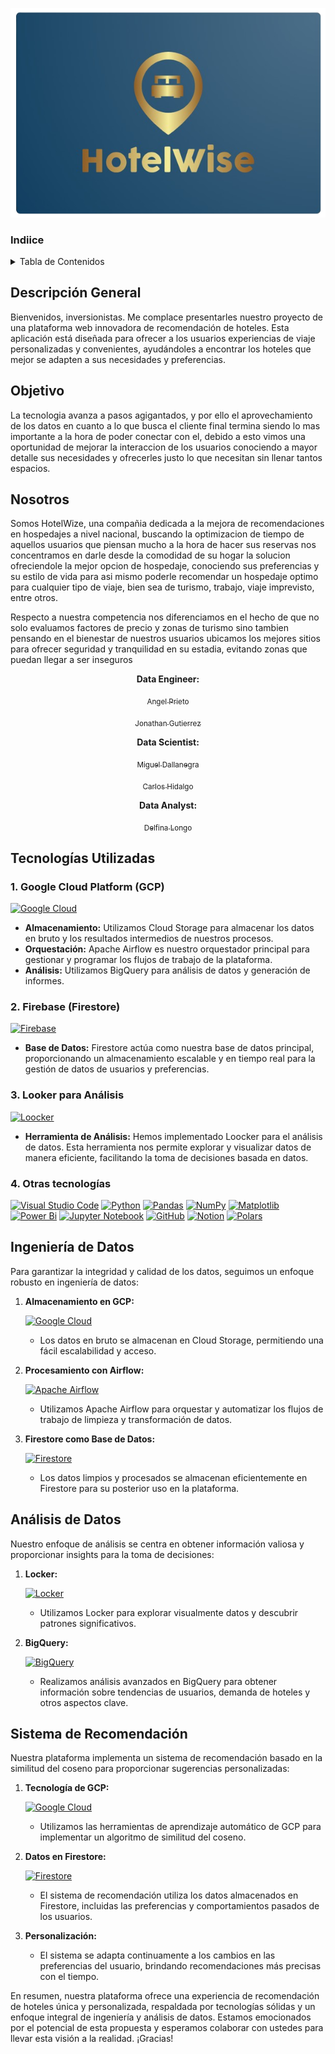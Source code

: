 <div align="center">

![wink](src/logo/Hotelwise.PNG)
</div>


### Indiice
<!-- TABLE OF CONTENTS -->
<details>
  <summary>Tabla de Contenidos</summary>
  <ol>
    <li><a href="#descripción-general">Descripción General</a></li>
    <li><a href="#objetivo">Objetivo</a></li>
    <li><a href="#nosotros">Nosotros</a></li>
    <li><a href="#tecnologías-utilizadas">Tecnologías utilizadas</a></li>
    <li><a href="#ingeniería-de-datos">Ingeniería de Datos</a></li>
    <li><a href="#análisis-de-datos">Análisis de Datos</a></li>
    <li><a href="#sistema-de-recomendación">Sistema de Recomendación</a></li>
  </ol>
</details>

## Descripción General

Bienvenidos, inversionistas. Me complace presentarles nuestro proyecto de una plataforma web innovadora de recomendación de hoteles. Esta aplicación está diseñada para ofrecer a los usuarios experiencias de viaje personalizadas y convenientes, ayudándoles a encontrar los hoteles que mejor se adapten a sus necesidades y preferencias.

## Objetivo

La tecnologia avanza a pasos agigantados, y por ello el aprovechamiento de los datos en cuanto a lo que busca el cliente final termina siendo lo mas importante a la hora de poder conectar con el, debido a esto vimos una oportunidad de mejorar la interaccion de los usuarios conociendo a mayor detalle sus necesidades y ofrecerles justo lo que necesitan sin llenar tantos espacios.


## Nosotros

Somos HotelWize, una compañia dedicada a la mejora de recomendaciones en hospedajes a nivel nacional, buscando la optimizacion de tiempo de aquellos usuarios que piensan mucho a la hora de hacer sus reservas nos concentramos en darle desde la comodidad de su hogar la solucion ofreciendole la mejor opcion de hospedaje, conociendo sus preferencias y su estilo de vida para asi mismo poderle recomendar un hospedaje optimo para cualquier tipo de viaje, bien sea de turismo, trabajo, viaje imprevisto, entre otros.

Respecto a nuestra competencia nos diferenciamos en el hecho de que no solo evaluamos factores de precio y zonas de turismo sino tambien pensando en el bienestar de nuestros usuarios ubicamos los mejores sitios para ofrecer seguridad y tranquilidad en su estadia, evitando zonas que puedan llegar a ser inseguros 

<div align="center">
  
**Data Engineer:**
</div>

<div align="center">

[<sub>Angel Prieto</sub>](https://www.linkedin.com/in/angelprieto92/)
</div>

<div align="center">

[<sub>Jonathan Gutierrez</sub>](https://www.linkedin.com/in/jonathangutierrezl/)
</div>

<div align="center">

**Data Scientist:**
</div>

<div align="center">

[<sub>Miguel Dallanegra</sub>](https://www.linkedin.com/in/miguel-angel-dallanegra-vilches-b419b19b/)
</div>

<div align="center">

[<sub>Carlos Hidalgo</sub>](https://www.linkedin.com/in/carlos-hidalgo84/)
</div>

<div align="center">

**Data Analyst:** 

</div>

<div align="center">

[<sub>Delfina Longo</sub>](https://www.linkedin.com/in/delfina-longo-pe%C3%B1a-44b4b623b/)

</div>

## Tecnologías Utilizadas

### 1. Google Cloud Platform (GCP) 
[![Google Cloud](https://img.shields.io/badge/Google_Cloud-4285F4?style=for-the-badge&logo=google-cloud&logoColor=white)](https://console.cloud.google.com/welcome)

- **Almacenamiento:** Utilizamos Cloud Storage para almacenar los datos en bruto y los resultados intermedios de nuestros procesos.
- **Orquestación:** Apache Airflow es nuestro orquestador principal para gestionar y programar los flujos de trabajo de la plataforma.
- **Análisis:** Utilizamos BigQuery para análisis de datos y generación de informes.

### 2. Firebase (Firestore) 
[![Firebase](https://img.shields.io/badge/firebase-ffca28?style=for-the-badge&logo=firebase&logoColor=black)](https://firebase.google.com/docs/firestore?hl=es-419)

- **Base de Datos:** Firestore actúa como nuestra base de datos principal, proporcionando un almacenamiento escalable y en tiempo real para la gestión de datos de usuarios y preferencias.

### 3. Looker para Análisis
[![Loocker](https://img.shields.io/badge/Loocker-333333?style=for-the-badge&logo=lock&logoColor=white)](https://cloud.google.com/looker?hl=es)

- **Herramienta de Análisis:** Hemos implementado Loocker para el análisis de datos. Esta herramienta nos permite explorar y visualizar datos de manera eficiente, facilitando la toma de decisiones basada en datos.
### 4. Otras tecnologías

[![Visual Studio Code](https://img.shields.io/badge/Visual_Studio_Code-007ACC?style=for-the-badge&logo=visual-studio-code&logoColor=white)](https://code.visualstudio.com/)
[![Python](https://img.shields.io/badge/python-3670A0?style=for-the-badge&logo=python&logoColor=ffdd54)](https://www.python.org/)
[![Pandas](https://img.shields.io/badge/pandas-%23150458.svg?style=for-the-badge&logo=pandas&logoColor=white)](https://pandas.pydata.org/)
[![NumPy](https://img.shields.io/badge/numpy-%23013243.svg?style=for-the-badge&logo=numpy&logoColor=white)](https://numpy.org/)
[![Matplotlib](https://img.shields.io/badge/Matplotlib-%23FAC949.svg?style=for-the-badge&logo=Matplotlib&logoColor=black)](https://matplotlib.org/)
[![Power Bi](https://img.shields.io/badge/power_bi-F2C811?style=for-the-badge&logo=powerbi&logoColor=black)](https://www.microsoft.com/es-es/power-platform/products/power-bi)
[![Jupyter Notebook](https://img.shields.io/badge/jupyter-%23FA0F00.svg?style=for-the-badge&logo=jupyter&logoColor=white)](https://jupyter.org/)
[![GitHub](https://img.shields.io/badge/github-%23121011.svg?style=for-the-badge&logo=github&logoColor=white)](https://github.com)
[![Notion](https://img.shields.io/badge/Notion-000000?style=for-the-badge&logo=notion&logoColor=white)](https://www.notion.so/)
[![Polars](https://img.shields.io/badge/polars-%23013243.svg?style=for-the-badge&logo=polars&logoColor=white)](https://pola.rs/)

## Ingeniería de Datos

Para garantizar la integridad y calidad de los datos, seguimos un enfoque robusto en ingeniería de datos:

1. **Almacenamiento en GCP:**

    [![Google Cloud](https://img.shields.io/badge/Google_Cloud-4285F4?style=for-the-badge&logo=google-cloud&logoColor=white)](https://console.cloud.google.com/welcome)
   
   - Los datos en bruto se almacenan en Cloud Storage, permitiendo una fácil escalabilidad y acceso.

2. **Procesamiento con Airflow:**

    [![Apache Airflow](https://img.shields.io/badge/Apache_Airflow-017CEE?style=for-the-badge&logo=apache-airflow&logoColor=white)](https://airflow.apache.org/)
   
   - Utilizamos Apache Airflow para orquestar y automatizar los flujos de trabajo de limpieza y transformación de datos.

3. **Firestore como Base de Datos:**

    [![Firestore](https://img.shields.io/badge/Cloud_Firestore-FFCA28?style=for-the-badge&logo=firebase&logoColor=black)](https://firebase.google.com/docs/firestore?hl=es-419)
   
   - Los datos limpios y procesados se almacenan eficientemente en Firestore para su posterior uso en la plataforma.

## Análisis de Datos

Nuestro enfoque de análisis se centra en obtener información valiosa y proporcionar insights para la toma de decisiones:

1. **Locker:**

    [![Locker](https://img.shields.io/badge/Locker-333333?style=for-the-badge&logo=lock&logoColor=withe)](https://cloud.google.com/looker?hl=es)
   
   - Utilizamos Locker para explorar visualmente datos y descubrir patrones significativos.

2. **BigQuery:**

    [![BigQuery](https://img.shields.io/badge/BigQuery-4285F4?style=for-the-badge&logo=google-cloud&logoColor=white)](https://cloud.google.com/bigquery?utm_source=pmax&utm_medium=pmax&utm_campaign=FY24-Q1-usecasesproduct_dr&utm_content=latampaidmedia_LATAM_cloud-pmax_dr_image_gcp_gdn_usecasesproduct_BigQuery2_OPID-3878356_1707800&utmterm-&hl=es&gad_source=1&gclid=CjwKCAiA8YyuBhBSEiwA5R3-EwgthdMQs5bpqpE8wNeNWHFCNDLhrS2GoprtyEVvjtiXSO7ePt0ugRoCfu8QAvD_BwE)
   
   - Realizamos análisis avanzados en BigQuery para obtener información sobre tendencias de usuarios, demanda de hoteles y otros aspectos clave.

## Sistema de Recomendación

Nuestra plataforma implementa un sistema de recomendación basado en la similitud del coseno para proporcionar sugerencias personalizadas:

1. **Tecnología de GCP:**

    [![Google Cloud](https://img.shields.io/badge/Google_Cloud-4285F4?style=for-the-badge&logo=google-cloud&logoColor=white)](https://cloud.google.com/recommender/docs/overview?hl=es-419)
   
   - Utilizamos las herramientas de aprendizaje automático de GCP para implementar un algoritmo de similitud del coseno.

2. **Datos en Firestore:**
   
   [![Firestore](https://img.shields.io/badge/Cloud_Firestore-FFCA28?style=for-the-badge&logo=firebase&logoColor=black)](https://firebase.google.com/docs/firestore?hl=es-419)

   - El sistema de recomendación utiliza los datos almacenados en Firestore, incluidas las preferencias y comportamientos pasados de los usuarios.

3. **Personalización:**
   
   - El sistema se adapta continuamente a los cambios en las preferencias del usuario, brindando recomendaciones más precisas con el tiempo.

En resumen, nuestra plataforma ofrece una experiencia de recomendación de hoteles única y personalizada, respaldada por tecnologías sólidas y un enfoque integral de ingeniería y análisis de datos. Estamos emocionados por el potencial de esta propuesta y esperamos colaborar con ustedes para llevar esta visión a la realidad. ¡Gracias!